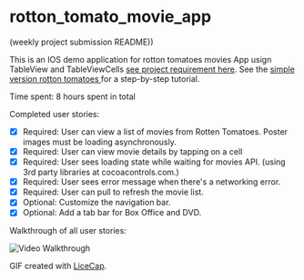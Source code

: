 rotton_tomato_movie_app
=======================

(weekly project submission README))

This is an IOS demo application for rotton tomatoes movies App usign TableView and TableViewCells [see project requirement here](http://courses.codepath.com/courses/intro_to_ios/week/1#!assignment). See the [simple version rotton tomatoes ](http://vimeo.com/105842473) for a step-by-step tutorial.

Time spent: 8 hours spent in total

Completed user stories:
 * [x] Required: User can view a list of movies from Rotten Tomatoes. Poster images must be loading asynchronously.
 * [x] Required: User can view movie details by tapping on a cell
 * [x] Required: User sees loading state while waiting for movies API. (using 3rd party libraries at cocoacontrols.com.)
 * [x] Required: User sees error message when there's a networking error.
 * [x] Required: User can pull to refresh the movie list.
 * [x] Optional: Customize the navigation bar.
 * [x] Optional: Add a tab bar for Box Office and DVD.

Walkthrough of all user stories:

![Video Walkthrough](demo_3.gif)


GIF created with [LiceCap](http://www.cockos.com/licecap/).
